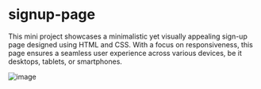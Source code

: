 # signup-page
This mini project showcases a minimalistic yet visually appealing sign-up page designed using HTML and CSS. With a focus on responsiveness, this page ensures a seamless user experience across various devices, be it desktops, tablets, or smartphones.

![image](https://github.com/RahulBRB/signup-page/assets/86495244/51800cd1-c590-4a73-8d87-50085ff27b2b)
